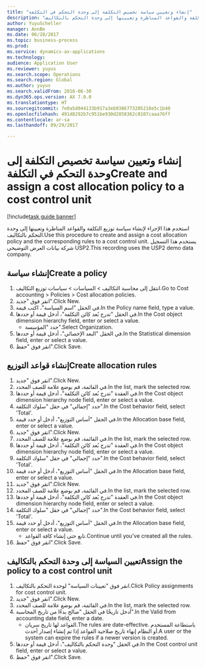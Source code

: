 ```yaml
--- 
title: "إنشاء وتعيين سياسة تخصيص التكلفة إلى وحدة التحكم في التكلفة"
description: "استخدم هذا الإجراء لإنشاء سياسة توزيع التكلفة‬ والقواعد المناظرة وتعيينها إلى وحدة التحكم بالتكاليف."
author: YuyuScheller
manager: AnnBe
ms.date: 06/28/2017
ms.topic: business-process
ms.prod: 
ms.service: dynamics-ax-applications
ms.technology: 
audience: Application User
ms.reviewer: yuyus
ms.search.scope: Operations
ms.search.region: Global
ms.author: yuyus
ms.search.validFrom: 2016-06-30
ms.dyn365.ops.version: AX 7.0.0
ms.translationtype: HT
ms.sourcegitcommit: 7e0a5d044133b917a3eb9386773205218e5c1b40
ms.openlocfilehash: 491d8292b7c951be930d2858362c8107caaa76ff
ms.contentlocale: ar-sa
ms.lasthandoff: 09/29/2017

---
```

# <a name="create-and-assign-a-cost-allocation-policy-to-a-cost-control-unit"></a><span data-ttu-id="15c84-103">إنشاء وتعيين سياسة تخصيص التكلفة إلى وحدة التحكم في التكلفة</span><span class="sxs-lookup"><span data-stu-id="15c84-103">Create and assign a cost allocation policy to a cost control unit</span></span>

[!include[task guide banner](../../includes/task-guide-banner.md)]

<span data-ttu-id="15c84-104">استخدم هذا الإجراء لإنشاء سياسة توزيع التكلفة‬ والقواعد المناظرة وتعيينها إلى وحدة التحكم بالتكاليف.</span><span class="sxs-lookup"><span data-stu-id="15c84-104">Use this procedure to create and assign a cost allocation policy and the corresponding rules to a cost control unit.</span></span> <span data-ttu-id="15c84-105">يستخدم هذا التسجيل شركة بيانات العرض التوضيحي USP2.</span><span class="sxs-lookup"><span data-stu-id="15c84-105">This recording uses the USP2 demo data company.</span></span>


## <a name="create-a-policy"></a><span data-ttu-id="15c84-106">إنشاء سياسة</span><span class="sxs-lookup"><span data-stu-id="15c84-106">Create a policy</span></span>
1. <span data-ttu-id="15c84-107">انتقل إلى محاسبة التكاليف > السياسات > سياسات توزيع التكاليف.</span><span class="sxs-lookup"><span data-stu-id="15c84-107">Go to Cost accounting > Policies > Cost allocation policies.</span></span>
2. <span data-ttu-id="15c84-108">انقر فوق "جديد".</span><span class="sxs-lookup"><span data-stu-id="15c84-108">Click New.</span></span>
3. <span data-ttu-id="15c84-109">في الحقل "اسم السياسة"، اكتب قيمة.</span><span class="sxs-lookup"><span data-stu-id="15c84-109">In the Policy name field, type a value.</span></span>
4. <span data-ttu-id="15c84-110">في الحقل "تدرج بُعد كائن التكلفة‬‬"، أدخل قيمة أو حددها.</span><span class="sxs-lookup"><span data-stu-id="15c84-110">In the Cost object dimension hierarchy field, enter or select a value.</span></span>
    * <span data-ttu-id="15c84-111">حدد "المؤسسة".</span><span class="sxs-lookup"><span data-stu-id="15c84-111">Select Organization.</span></span>  
5. <span data-ttu-id="15c84-112">في الحقل "البعد الإحصائي"، أدخل قيمة أو حددها.</span><span class="sxs-lookup"><span data-stu-id="15c84-112">In the Statistical dimension field, enter or select a value.</span></span>
6. <span data-ttu-id="15c84-113">انقر فوق "حفظ".</span><span class="sxs-lookup"><span data-stu-id="15c84-113">Click Save.</span></span>

## <a name="create-allocation-rules"></a><span data-ttu-id="15c84-114">إنشاء قواعد التوزيع</span><span class="sxs-lookup"><span data-stu-id="15c84-114">Create allocation rules</span></span>
1. <span data-ttu-id="15c84-115">انقر فوق "جديد".</span><span class="sxs-lookup"><span data-stu-id="15c84-115">Click New.</span></span>
2. <span data-ttu-id="15c84-116">في القائمة، قم بوضع علامة للصف المحدد.</span><span class="sxs-lookup"><span data-stu-id="15c84-116">In the list, mark the selected row.</span></span>
3. <span data-ttu-id="15c84-117">في العقدة "تدرج بُعد كائن التكلفة‬‬"، أدخل قيمة أو حددها.</span><span class="sxs-lookup"><span data-stu-id="15c84-117">In the Cost object dimension hierarchy node field, enter or select a value.</span></span>
4. <span data-ttu-id="15c84-118">حدد "إجمالي" في حقل "سلوك التكلفة".</span><span class="sxs-lookup"><span data-stu-id="15c84-118">In the Cost behavior field, select 'Total'.</span></span>
5. <span data-ttu-id="15c84-119">في الحقل "أساس التوزيع"، أدخل أو حدد قيمة.</span><span class="sxs-lookup"><span data-stu-id="15c84-119">In the Allocation base field, enter or select a value.</span></span>
6. <span data-ttu-id="15c84-120">انقر فوق "جديد".</span><span class="sxs-lookup"><span data-stu-id="15c84-120">Click New.</span></span>
7. <span data-ttu-id="15c84-121">في القائمة، قم بوضع علامة للصف المحدد.</span><span class="sxs-lookup"><span data-stu-id="15c84-121">In the list, mark the selected row.</span></span>
8. <span data-ttu-id="15c84-122">في العقدة "تدرج بُعد كائن التكلفة‬‬"، أدخل قيمة أو حددها.</span><span class="sxs-lookup"><span data-stu-id="15c84-122">In the Cost object dimension hierarchy node field, enter or select a value.</span></span>
9. <span data-ttu-id="15c84-123">حدد "إجمالي" في حقل "سلوك التكلفة".</span><span class="sxs-lookup"><span data-stu-id="15c84-123">In the Cost behavior field, select 'Total'.</span></span>
10. <span data-ttu-id="15c84-124">في الحقل "أساس التوزيع"، أدخل أو حدد قيمة.</span><span class="sxs-lookup"><span data-stu-id="15c84-124">In the Allocation base field, enter or select a value.</span></span>
11. <span data-ttu-id="15c84-125">انقر فوق "جديد".</span><span class="sxs-lookup"><span data-stu-id="15c84-125">Click New.</span></span>
12. <span data-ttu-id="15c84-126">في القائمة، قم بوضع علامة للصف المحدد.</span><span class="sxs-lookup"><span data-stu-id="15c84-126">In the list, mark the selected row.</span></span>
13. <span data-ttu-id="15c84-127">في العقدة "تدرج بُعد كائن التكلفة‬‬"، أدخل قيمة أو حددها.</span><span class="sxs-lookup"><span data-stu-id="15c84-127">In the Cost object dimension hierarchy node field, enter or select a value.</span></span>
14. <span data-ttu-id="15c84-128">حدد "إجمالي" في حقل "سلوك التكلفة".</span><span class="sxs-lookup"><span data-stu-id="15c84-128">In the Cost behavior field, select 'Total'.</span></span>
15. <span data-ttu-id="15c84-129">في الحقل "أساس التوزيع"، أدخل أو حدد قيمة.</span><span class="sxs-lookup"><span data-stu-id="15c84-129">In the Allocation base field, enter or select a value.</span></span>
    * <span data-ttu-id="15c84-130">تابع حتى إنشاء كافة القواعد.</span><span class="sxs-lookup"><span data-stu-id="15c84-130">Continue until you've created all the rules.</span></span>  
16. <span data-ttu-id="15c84-131">انقر فوق "حفظ".</span><span class="sxs-lookup"><span data-stu-id="15c84-131">Click Save.</span></span>

## <a name="assign-the-policy-to-a-cost-control-unit"></a><span data-ttu-id="15c84-132">تعيين السياسة إلى وحدة التحكم بالتكاليف</span><span class="sxs-lookup"><span data-stu-id="15c84-132">Assign the policy to a cost control unit</span></span>
1. <span data-ttu-id="15c84-133">انقر فوق "تعيينات السياسة" لوحدة التحكم بالتكاليف.</span><span class="sxs-lookup"><span data-stu-id="15c84-133">Click Policy assignments for cost control unit.</span></span>
2. <span data-ttu-id="15c84-134">انقر فوق "جديد".</span><span class="sxs-lookup"><span data-stu-id="15c84-134">Click New.</span></span>
3. <span data-ttu-id="15c84-135">في القائمة، قم بوضع علامة للصف المحدد.</span><span class="sxs-lookup"><span data-stu-id="15c84-135">In the list, mark the selected row.</span></span>
4. <span data-ttu-id="15c84-136">أدخل تاريخًا في الحقل "صالح بدءًا من تاريخ المحاسبة‬‬".</span><span class="sxs-lookup"><span data-stu-id="15c84-136">In the Valid from accounting date field, enter a date.</span></span>
    * <span data-ttu-id="15c84-137">القواعد لها تاريخ سريان.</span><span class="sxs-lookup"><span data-stu-id="15c84-137">The rules are date-effective.</span></span> <span data-ttu-id="15c84-138">باستطاعة المستخدم أو النظام إنهاء تاريخ صلاحية القواعد إذا تم إنشاء إصدار أحدث.</span><span class="sxs-lookup"><span data-stu-id="15c84-138">A user or the system can expire the rules if a newer version is created.</span></span>  
5. <span data-ttu-id="15c84-139">في الحقل "وحدة التحكم بالتكاليف‬"، أدخل قيمة أو حددها.</span><span class="sxs-lookup"><span data-stu-id="15c84-139">In the Cost control unit field, enter or select a value.</span></span>
6. <span data-ttu-id="15c84-140">انقر فوق "حفظ".</span><span class="sxs-lookup"><span data-stu-id="15c84-140">Click Save.</span></span>


